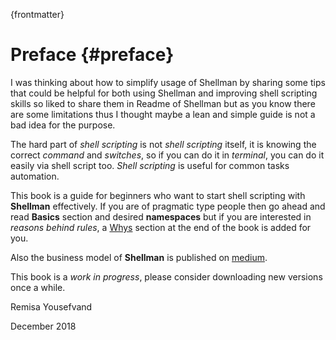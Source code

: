 {frontmatter}

# Preface {#preface}

I was thinking about how to simplify usage of Shellman by sharing some tips that could be helpful for both using Shellman and improving shell scripting skills so liked to share them in Readme of Shellman but as you know there are some limitations thus I thought maybe a lean and simple  guide is not a bad idea for the purpose.

The hard part of *shell scripting* is not *shell scripting* itself, it is knowing the correct *command* and *switches*, so if you can do it in *terminal*, you can do it easily via shell script too. *Shell scripting* is useful for common tasks automation.

This book is a guide for beginners who want to start shell scripting with **Shellman** effectively. If you are of pragmatic type people then go ahead and read **Basics** section and desired **namespaces** but if you are interested in *reasons behind rules*, a [Whys](#whys) section at the end of the book is added for you.

Also the business model of **Shellman** is published on [medium](https://medium.com/@remisa.yousefvand/shellman-reborn-f2cc948ce3fc).

This book is a *work in progress*, please consider downloading new versions once a while.

Remisa Yousefvand

December 2018

